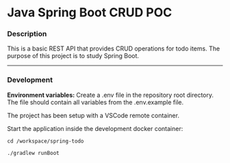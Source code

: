 # Java Spring Boot CRUD POC
### Description
This is a basic REST API that provides CRUD operations for todo items.
The purpose of this project is to study Spring Boot.

---

### Development
**Environment variables:**
Create a .env file in the repository root directory. The file should contain all variables from the .env.example file.

The project has been setup with a VSCode remote container.

Start the application inside the development docker container:

`cd /workspace/spring-todo`

`./gradlew runBoot`